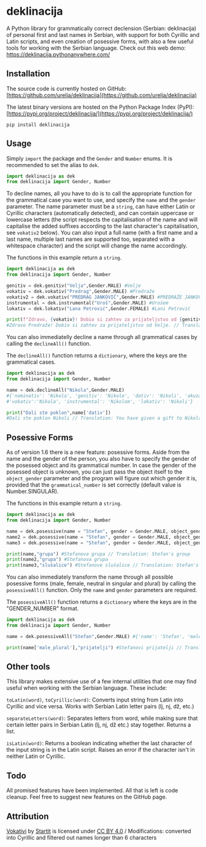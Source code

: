 # deklinacija
A Python library for grammatically correct declension (Serbian: deklinacija) of personal first and last names in Serbian, with support for both Cyrillic and Latin scripts, and even creation of posessive forms, with also a few useful tools for working with the Serbian language. Check out this web demo: https://deklinacija.pythonanywhere.com/

## Installation
The source code is currently hosted on GitHub: [https://github.com/urelja/deklinacija](https://github.com/urelja/deklinacija)

The latest binary versions are hosted on the Python Package Index (PyPI): [https://pypi.org/project/deklinacija/](https://pypi.org/project/deklinacija/)
```properties
pip install deklinacija
```
## Usage
Simply `import` the package and the `Gender` and `Number` enums. It is recommended to set the alias to `dek`.

```python
import deklinacija as dek
from deklinacija import Gender, Number
```
To decline names, all you have to do is to call the appropriate function for the grammatical case you want to use, and specify the `name` and the `gender` parameter. The name parameter must be a `string`, can have either Latin or Cyrillic characters (automatically detected), and can contain uppercase or lowercase letters (the script respects the capitalisation of the name and will capitalise the added suffixes according to the last character's capitalisation, see `vokativ2` below). You can also input a full name (with a first name and a last name, multiple last names are supported too, separated with a whitespace character) and the script will change the name accordingly. 

The functions in this example return a `string`.
```python
import deklinacija as dek
from deklinacija import Gender, Number

genitiv = dek.genitiv("Velja",Gender.MALE) #Velje
vokativ = dek.vokativ("Predrag",Gender.MALE) #Predraže
vokativ2 = dek.vokativ("PREDRAG JANKOVIĆ",Gender.MALE) #PREDRAŽE JANKOVIĆU
instrumental = dek.instrumental("Uroš",Gender.MALE) #Urošem
lokativ = dek.lokativ("Lana Petrović",Gender.FEMALE) #Lani Petrović

print(f"Zdravo, {vokativ}! Dobio si zahtev za prijateljstvo od {genitiv}.") 
#Zdravo Predraže! Dobio si zahtev za prijateljstvo od Velje. // Translation: Hello Predrag! You have received a friend request from Velja.
```

You can also immediatelly decline a name through all grammatical cases by calling the `declineAll()` function.

The `declineAll()` function returns a `dictionary`, where the keys are the grammatical cases.

```python
import deklinacija as dek
from deklinacija import Gender, Number

name = dek.declineAll("Nikola",Gender.MALE) 
#{'nominativ': 'Nikola', 'genitiv': 'Nikole', 'dativ': 'Nikoli', 'akuzativ': 'Nikolu', 
#'vokativ':'Nikola', 'instrumental': 'Nikolom', 'lokativ': 'Nikoli'}

print("Dali ste poklon",name['dativ']) 
#Dali ste poklon Nikoli // Translation: You have given a gift to Nikola
```

## Posessive Forms
As of version 1.6 there is a new feature: posessive forms. Aside from the name and the gender of the person, you also have to specify the gender of the posessed object and its grammatical number. In case the gender of the posessed object is unknown, you can just pass the object itself to the `object_gender` parameter and the program will figure out which gender it is, provided that the `grammatical_number` is set correctly (default value is Number.SINGULAR).

The functions in this example return a `string`.
```python
import deklinacija as dek
from deklinacija import Gender, Number

name = dek.posessive(name = "Stefan", gender = Gender.MALE, object_gender = Gender.FEMALE, grammatical_number = Number.SINGULAR)
name2 = dek.posessive(name = "Stefan", gender = Gender.MALE, object_gender = "grupa") #passing the object "group" instead of Gender.FEMALE, default grammatical_number value is Number.SINGULAR so it's not required to specify it in this case
name3 = dek.posessive(name = "Stefan", gender = Gender.MALE, object_gender = "slušalice", grammatical_number = Number.PLURAL) #passing the object "headphones"

print(name,"grupa") #Stefanova grupa // Translation: Stefan's group
print(name2,"grupa") #Stefanova grupa
print(name3,"slušalice") #Stefanove slušalice // Translation: Stefan's headphones
```

You can also immediately transform the name through all possible posessive forms (male, female, neutral in singular and plural) by calling the `posessiveAll()` function. Only the `name` and `gender` parameters are required.

The `posessiveAll()` function returns a `dictionary` where the keys are in the "GENDER_NUMBER" format.

```python
import deklinacija as dek
from deklinacija import Gender, Number

name = dek.posessiveAll("Stefan",Gender.MALE) #{'name': 'Stefan', 'male_singular': 'Stefanov', 'male_plural': 'Stefanovi', 'female_singular': 'Stefanova', 'female_plural': 'Stefanove', 'neutral_singular': 'Stefanovo', 'neutral_plural': 'Stefanova'}

print(name['male_plural'],"prijatelji") #Stefanovi prijatelji // Translation: Stefan's friends
```
## Other tools
This library makes extensive use of a few internal utilities that one may find useful when working with the Serbian language. These include:

`toLatin(word)`, `toCyrillic(word)`: Converts input string from Latin into Cyrillic and vice versa. Works with Serbian Latin letter pairs (lj, nj, dž, etc.)

`separateLetters(word)`: Separates letters from word, while making sure that certain letter pairs in Serbian Latin (lj, nj, dž etc.) stay together. Returns a list.

`isLatin(word)`: Returns a boolean indicating whether the last character of the input string is in the Latin script. Raises an error if the character isn't in neither Latin or Cyrillic.

## Todo
All promised features have been implemented. All that is left is code cleanup. Feel free to suggest new features on the GitHub page.


## Attribution
[Vokativi](https://github.com/startitrs/vokativi) by [Startit](https://github.com/startitrs) is licensed under [CC BY 4.0](https://creativecommons.org/licenses/by/4.0/) / Modifications: converted into Cyrillic and filtered out names longer than 6 characters
